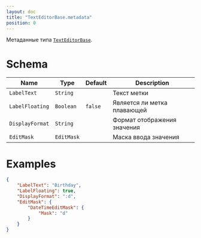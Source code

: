 ```yaml
---
layout: doc
title: "TextEditorBase.metadata"
position: 0
---
```


Метаданные типа [`TextEditorBase`](../).

# Schema

|Name|Type|Default|Description|
|----|----|-------|-----------|
|`LabelText`|`String`||Текст метки|
|`LabelFloating`|`Boolean`|`false`|Является ли метка плавающей|
|`DisplayFormat`|`String`||Формат отображения значения|
|`EditMask`|`EditMask`||Маска ввода значения|

# Examples

```json
{
	"LabelText": "Birthday",
	"LabelFloating": true,
	"DisplayFormat": ":d",
	"EditMask": {
	    "DateTimeEditMask": {
	        "Mask": "d"
	    }
	}
}
```